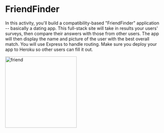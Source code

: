 # FriendFinder
In this activity, you'll build a compatibility-based "FriendFinder" application -- basically a dating app. This full-stack site will take in results your users' surveys, then compare their answers with those from other users. The app will then display the name and picture of the user with the best overall match.  You will use Express to handle routing. Make sure you deploy your app to Heroku so other users can fill it out.

<img width="229" alt="friend" src="https://user-images.githubusercontent.com/22899123/31840028-2a4973da-b5a9-11e7-9899-03e2724885b9.png">

